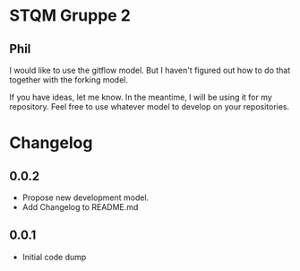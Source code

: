 # STQM Gruppe 2

## Phil

I would like to use the gitflow model. But I haven't figured out how to do that
together with the forking model. 

If you have ideas, let me know. In the meantime, I will be using it for my
repository. Feel free to use whatever model to develop on your repositories.


# Changelog

## 0.0.2

- Propose new development model. 
- Add Changelog to README.md

## 0.0.1
- Initial code dump

